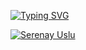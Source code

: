 [![Typing SVG](https://readme-typing-svg.herokuapp.com?lines=Hi++%F0%9F%A4%97+I+am+Serenay+USLU)](https://git.io/typing-svg)


[![Serenay Uslu](https://github-readme-stats.vercel.app/api?username=serenayuslu&theme=blue-green)](https://github.com/serenayuslu/github-readme-stats)


